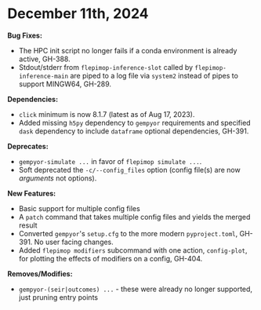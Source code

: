 # December 11th, 2024

**Bug Fixes:**

- The HPC init script no longer fails if a conda environment is already active, GH-388.
- Stdout/stderr from `flepimop-inference-slot` called by `flepimop-inference-main` are piped to a log file via `system2` instead of pipes to support MINGW64, GH-289.

**Dependencies:**

- `click` minimum is now 8.1.7 (latest as of Aug 17, 2023).
- Added missing `h5py` dependency to `gempyor` requirements and specified `dask` dependency to include `dataframe` optional dependencies, GH-391.

**Deprecates:**

- `gempyor-simulate ...` in favor of `flepimop simulate ...`.
- Soft deprecated the `-c/--config_files` option (config file(s) are now *arguments* not options).

**New Features:**

- Basic support for multiple config files
- A `patch` command that takes multiple config files and yields the merged result
- Converted `gempyor`'s `setup.cfg` to the more modern `pyproject.toml`, GH-391. No user facing changes.
- Added `flepimop modifiers` subcommand with one action, `config-plot`, for plotting the effects of modifiers on a config, GH-404.

**Removes/Modifies:**

- `gempyor-(seir|outcomes) ...` - these were already no longer supported, just pruning entry points
